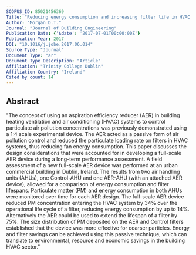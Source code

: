 ```yaml
---
SCOPUS_ID: 85021456369
Title: "Reducing energy consumption and increasing filter life in HVAC systems using an aspiration efficiency reducer: Long-term performance assessment at full-scale"
Author: "Morgan D.T."
Journal: "Journal of Building Engineering"
Publication Date: {'$date': '2017-07-01T00:00:00Z'}
Publication Year: 2017
DOI: "10.1016/j.jobe.2017.06.014"
Source Type: "Journal"
Document Type: "ar"
Document Type Description: "Article"
Affiliation: "Trinity College Dublin"
Affiliation Country: "Ireland"
Cited by count: 14
---
```


## Abstract
"The concept of using an aspiration efficiency reducer (AER) in building heating ventilation and air conditioning (HVAC) systems to control particulate air pollution concentrations was previously demonstrated using a 1:4 scale experimental device. The AER acted as a passive form of air pollution control and reduced the particulate loading rate on filters in HVAC systems, thus reducing fan energy consumption. This paper discusses the design considerations that were accounted for in developing a full-scale AER device during a long-term performance assessment. A field assessment of a new full-scale AER device was performed at an urban commercial building in Dublin, Ireland. The results from two air handling units (AHUs), one Control-AHU and one AER-AHU (with an attached AER device), allowed for a comparison of energy consumption and filter lifespans. Particulate matter (PM) and energy consumption in both AHUs were monitored over time for each AER design. The full-scale AER device reduced PM concentration entering the HVAC system by 34% over the operational life cycle of a filter, reducing energy consumption by up to 14%. Alternatively the AER could be used to extend the lifespan of a filter by 75%. The size distribution of PM deposited on the AER and Control filters established that the device was more effective for coarser particles. Energy and filter savings can be achieved using this passive technique, which can translate to environmental, resource and economic savings in the building HVAC sector."
